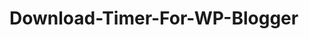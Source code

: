 # Download-Timer-For-WP-Blogger


<html>
<div style="width: 100%; height: 100px; background-image: url(timer.gif);  background-position: center; background-repeat: no-repeat;overflow: hidden;background-size: cover" >
  
</div>
  </html>
